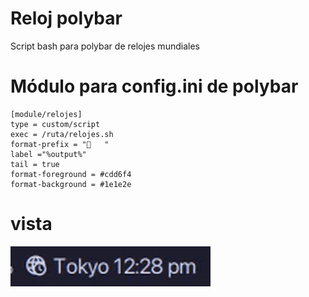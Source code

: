 # Reloj polybar
Script bash para polybar de relojes mundiales
# Módulo para config.ini de polybar
```
[module/relojes]
type = custom/script
exec = /ruta/relojes.sh
format-prefix = "󱉊   "
label ="%output%"
tail = true
format-foreground = #cdd6f4
format-background = #1e1e2e
```
# vista
![vista](output.gif)
